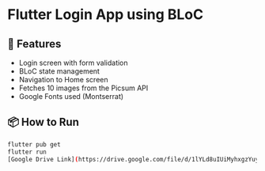 # Flutter Login App using BLoC

## 🚀 Features
- Login screen with form validation
- BLoC state management
- Navigation to Home screen
- Fetches 10 images from the Picsum API
- Google Fonts used (Montserrat)

## 📦 How to Run
```bash
flutter pub get
flutter run
[Google Drive Link](https://drive.google.com/file/d/1lYLd8uIUiMyhxgzYuyb0btHIotBJI81l/view?usp=sharing)
